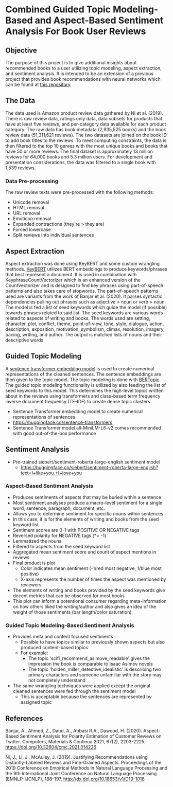 # Combined Guided Topic Modeling-Based and Aspect-Based Sentiment Analysis For Book User Reviews

## Objective
The purpose of this project is to give additional insights about recommended books to a user utilizing topic modeling, aspect extraction, and sentiment analysis. It is intended to be an extension of a previous project that provides book recommendations with neural networks which can be found at [this repository](https://github.com/DarrellS0352/Neural-Collaborative-Filtering-Book-Recommendation-System).
## The Data
The data used is Amazon product review data gathered by Ni et al. (2019). There is raw review data, ratings only data, data subsets for products that have at least five reviews, and per-category data available for each product category. The raw data has book metadata (2,935,525 books) and the book review data (51,311,621 reviews). The two datasets are joined on the book ID to add book titles to the reviews. To meet computing constraints, the data is then filtered to the top 10 genres with the most unique books and books that have 50 or more reviews. The final dataset is approximately 13 million reviews for 64,000 books and 5.3 million users. For development and presentation considerations, the data was filtered to a single book with 1,539 reviews.
### Data Pre-processing
The raw review texts were pre-processed with the following methods:
+ Unicode removal
+ HTML removal
+ URL removal
+ Emoticon removal
+ Expanded contractions (they're > they are)
+ Forced lowercase
+ Split reviews into individual sentences
## Aspect Extraction
Aspect extraction was done using KeyBERT and some custom wrangling methods. [KeyBERT](https://maartengr.github.io/KeyBERT/index.html) utilizes BERT embeddings to produce keywords/phrases that best represent a document. It is used in combination with KeyphraseCountVectorizer which is an enhanced version of the CountVectorizer and is designed to find key phrases using part-of-speech patterns and also takes care of stopwords. The part-of-speech patterns used are variants from the work of Banjar et al. (2020). It parses syntactic dependencies pulling out phrases such as adjective > noun or verb > noun. The model is fed a list of seed keywords which guide the model (if possible) towards phrases related to said list. The seed keywords are various words related to aspects of writing and books. The words used are setting, character, plot, conflict, theme, point-of-view, tone, style, dialogue, action, description, exposition, motivation, symbolism, climax, resolution, imagery, pacing, writing, and author. The output is matched lists of nouns and their descriptive words
## Guided Topic Modeling
A [sentence transformer embedding model](https://huggingface.co/sentence-transformers) is used to create numerical representations of the cleaned sentences. The sentence embeddings are then given to the topic model. The topic modeling is done with [BERTopic](https://maartengr.github.io/BERTopic/index.html). The guided topic modeling functionality is utilized by also feeding the list of seed keywords to this model. This determines the high-level topics written about in the reviews using transformers and class-based term frequency inverse document frequency (TF-IDF) to create dense topic clusters. 

+ Sentence Transformer embedding model to create numerical representations of sentences
+ https://huggingface.co/sentence-transformers
+ Sentence Transformer model all-MiniLM-L6-v2 comes recommended with good out-of-the-box performance
## Sentiment Analysis
+ Pre-trained siebert/sentiment-roberta-large-english sentiment model
  + https://huggingface.co/siebert/sentiment-roberta-large-english?text=I+like+you.+I+love+you
### Aspect-Based Sentiment Analysis
+ Produces sentiments of aspects that may be buried within a sentence
+ Most sentiment analyses produce a macro-level sentiment for a single word, sentence, paragraph, document, etc.
+ Allows you to determine sentiment for specific nouns within sentences
+ In this case, it is for the elements of writing and books from the seed keyword list
+ Sentiment scores are 0-1 with POSITIVE OR NEGATIVE tags
+ Reversed polarity for NEGATIVE tags (*= -1)
+ Lemmatized the nouns
+ Filtered to aspects from the seed keyword list
+ Aggregated mean sentiment score and count of aspect mentions in reviews
+ Final product is plot
  + Color indicates mean sentiment (-1/red most negative, 1/blue most positive)
  + X-axis represents the number of times the aspect was mentioned by reviewers
+ The elements of writing and books provided by the seed keywords give decent metrics that can be observed for most books
+ This plot can inform a potentional consumer regarding meta-information on how others liked the writing/author and also gives an idea of the weight of those sentiments (bar length/color saturation)
### Guided Topic Modeling-Based Sentiment Analysis
+ Provides meta and content focused sentiments
  + Possible to have topics similar to previously shown aspects but also produced content-based topics
  + For example:
    + The topic 'scifi_recommend_asimove_readable' gives the impression the book is comparable to Isaac Asimov novels
    + The topic 'holden_miller_detective_idealistic' is describing two primary characters and someone unfamiliar with the story may not completely understand
+ The same wrangling techniques were applied except the original cleaned sentences were fed through the sentiment model
  + This is acceptable because the sentences are represented by assigned topic
## References
Banjar, A., Ahmed, Z., Daud, A., Abbasi R.A., Dawood, H. (2020). Aspect-Based Sentiment Analysis for Polarity Estimation of Customer Reviews on Twitter. Computers, Materials & Continua 2021, 67(2), 2203-2225. https://doi.org/10.32604/cmc.2021.014226 

Ni, J., Li, J., McAuley, J. (2019). Justifying Recommendations using Distantly-Labeled Reviews and Fine-Grained Aspects. Proceedings of the 2019 Conference on Empirical Methods in Natural Language Processing and the 9th International Joint Conference on Natural Language Processing (EMNLP-IJCNLP), 188–197. http://dx.doi.org/10.18653/v1/D19-1018
